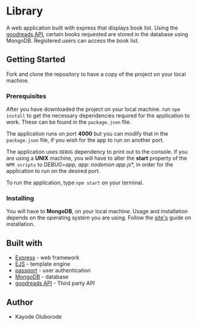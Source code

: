 # Library
A web application built with express that displays book list. Using the [goodreads API](https://www.goodreads.com/api),
certain books requested are stored in the database using MongoDB. Registered users can access the book list.

## Getting Started
Fork and clone the repository to have a copy of the project on your local machine.

### Prerequisites
After you have downloaded the project on your local machine. run `npm install` to get the necessary dependencies
required for the application to work. These can be found in the `package.json` file.

The application runs on port **4000** but you can modify that in the `package.json` file, if you wish for the 
app to run on another port.

The application uses `DEBUG` dependency to print out to the console. if you are using a **UNIX** machine, you will
have to alter the **start** property of the `NPM scripts` to **DEBUG=app, app:* nodemon app.js**,
in order for the application to run on the desired port.

To run the application, type `npm start` on your terminal.

### Installing
You will have to **MongoDB**, on your local machine. Usage and installation depends on the operating system you are
using. Follow the [site's](https://www.mongodb.com/download-center) guide on installation.

## Built with
* [Express](http://expressjs.com/) - web framework 
* [EJS](http://ejs.co/) - template engine
* [passport](https://www.npmjs.com/package/passport) - user authentication
* [MongoDB](https://www.mongodb.com/download-center) - database
* [goodreads API](https://www.goodreads.com/api) - Third party API

## Author
* Kayode Oluborode